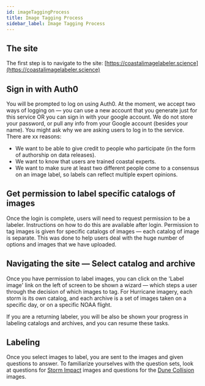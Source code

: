 ```yaml
---
id: imageTaggingProcess
title: Image Tagging Process
sidebar_label: Image Tagging Process
---
```


## The site

The first step is to navigate to the site: [https://coastalimagelabeler.science](https://coastalimagelabeler.science)

## Sign in with Auth0

You will be prompted to log on using Auth0. At the moment, we accept two ways of logging on — you can use a new account that you generate just for this service OR you can sign in with your google account. We do not store your password, or pull any info from your Google account (besides your name).
You might ask why we are asking users to log in to the service. There are xx reasons:
 - We want to be able to give credit to people who participate (in the form of authorship on data releases).
 - We want to know that users are trained coastal experts.
 - We want to make sure at least two different people come to a consensus on an image label,  so labels can reflect multiple expert opinions.

## Get permission to label specific catalogs of images

Once the login is complete, users will need to request permission to be a labeler.
Instructions on how to do this are available after login. Permission to tag images is given for
specific catalogs of images — each catalog of image is separate. This was done to help users deal
with the huge number of options and images that we have uploaded.

## Navigating the site — Select catalog and archive

Once you have permission to label images, you can click on the 'Label image' link on the left of screen to be shown a wizard — which steps a user through the decision of which images to tag. For Hurricane imagery, each storm is its own catalog, and each archive is a set of images taken on a specific day, or on a specific NOAA flight.

If you are a returning labeler, you will be also be shown your progress in labeling catalogs and archives, and you can resume these tasks.

## Labeling

Once you select images to label, you are sent to the images and given questions to answer. To familiarize yourselves with the question sets, look at questions for [Storm Impact](question_sets/storm_impact.md) images and questions for the [Dune Collision](question_sets/collision.md) images.